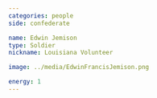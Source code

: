 ```yaml
---
categories: people
side: confederate

name: Edwin Jemison
type: Soldier
nickname: Louisiana Volunteer

image: ../media/EdwinFrancisJemison.png

energy: 1
---
```

